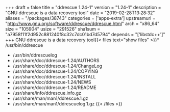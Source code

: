+++
draft = false
title = "ddrescue 1.24-1"
version = "1.24-1"
description = "GNU ddrescue is a data recovery tool"
date = "2019-02-28T13:28:32"
aliases = "/packages/38743"
categories = ['apps-extra']
upstreamurl = "http://www.gnu.org/software/ddrescue/ddrescue.html"
arch = "x86_64"
size = "105904"
usize = "291526"
sha1sum = "a7958f11f2d952c881240f8c32c7dc01bd7d5794"
depends = "['libstdc++']"
+++
GNU ddrescue is a data recovery tool{{< files text="show files" >}}* /usr/bin/ddrescue
* /usr/bin/ddrescuelog
* /usr/share/doc/ddrescue-1.24/AUTHORS
* /usr/share/doc/ddrescue-1.24/ChangeLog
* /usr/share/doc/ddrescue-1.24/COPYING
* /usr/share/doc/ddrescue-1.24/INSTALL
* /usr/share/doc/ddrescue-1.24/NEWS
* /usr/share/doc/ddrescue-1.24/README
* /usr/share/info/ddrescue.info.gz
* /usr/share/man/man1/ddrescue.1.gz
* /usr/share/man/man1/ddrescuelog.1.gz
{{< /files >}}
